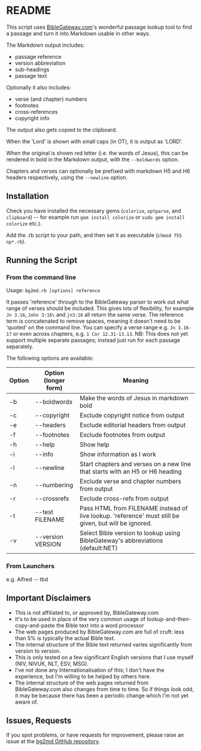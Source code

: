 # README

This script uses [BibleGateway.com](http://BibleGateway.com/)'s wonderful passage lookup tool to find a passage and turn it into Markdown usable in other ways.

The Markdown output includes:
- passage reference
- version abbreviation
- sub-headings
- passage text

Optionally it also includes:
- verse (and chapter) numbers
- footnotes
- cross-references
- copyright info

The output also gets copied to the clipboard.

When the 'Lord' is shown with small caps (in OT), it is output as 'LORD'.

When the original is shown red letter (i.e. the words of Jesus), this can be rendered in bold in the Markdown output, with the `--boldwords` option.

Chapters and verses can optionally be prefixed with markdown H5 and H6 headers respectively, using the `--newline` option.

## Installation
Check you have installed the necessary gems (`colorize`, `optparse`, and `clipboard`) -- for example run `gem install colorize` or `sudo gem install colorize` etc.).

Add the .rb script to your path, and then set it as executable (`chmod 755 np*.rb`).

## Running the Script
### From the command line
Usage: `bg2md.rb [options] reference`

It passes 'reference' through to the BibleGateway parser to work out what range of verses should be included. This gives lots of flexibility, for example `Jn 3.16`, `John 3:16\` and `jn3:16` all return the same verse. The reference term is concatenated to remove spaces, meaning it doesn't need to be 'quoted' on the command line. You can specify a verse range e.g. `Jn 3.16-17` or even across chapters, e.g. `1 Cor 12.31-13.13`. NB: This does not yet support multiple separate passages; instead just run for each passage separately.

The following options are available:

Option | Option (longer form) | Meaning
--------- | ------------ | ---------------------------------
-b | --boldwords  |  Make the words of Jesus in markdown bold
-c | --copyright  |  Exclude copyright notice from output
-e | --headers |  Exclude editorial headers from output
-f | --footnotes  |  Exclude footnotes from output
-h | --help  | Show help
-i | --info |  Show information as I work
-l | --newline | Start chapters and verses on a new line that starts with an H5 or H6 heading
-n | --numbering  | Exclude verse and chapter numbers from output
-r | --crossrefs  |  Exclude cross-refs from output
-t | --test FILENAME  | Pass HTML from FILENAME instead of live lookup. 'reference' must still be given, but will be ignored.
-v | --version VERSION | Select Bible version to lookup using BibleGateway's abbreviations (default:NET)

### From Launchers
e.g. Alfred -- tbd

## Important Disclaimers
- This is not affiliated to, or approved by, BibleGateway.com
- It's to be used in place of the very common usage of lookup-and-then-copy-and-paste the Bible text into a word processor
- The web pages produced by BibleGateway.com are full of cruft: less than 5% is typically the actual Bible text.
- The internal structure of the Bible text returned varies significantly from version to version.
- This is only tested on a few significant English versions that I use myself (NIV, NIVUK, NLT, ESV, MSG).
- I've not done any Internationalisation of this; I don't have the experience, but I'm willing to be helped by others here.
- The internal structure of the web pages returned from BibleGateway.com also changes from time to time. So if things look odd, it may be because there has been a periodic change which I'm not yet aware of.

## Issues, Requests
If you spot problems, or have requests for improvement, please raise an issue at the [bg2md GitHub repository](https://www.github.com/jgclark/BibleGateway-to-Markdown).
